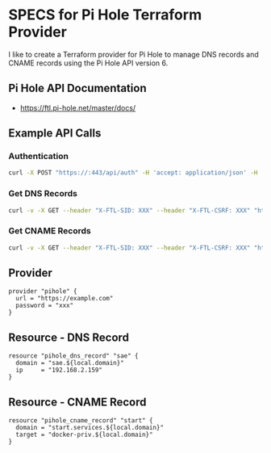 # SPECS for Pi Hole Terraform Provider

I like to create a Terraform provider for Pi Hole to manage DNS records and CNAME records using the Pi Hole API version 6.

## Pi Hole API Documentation

* <https://ftl.pi-hole.net/master/docs/>

## Example API Calls

### Authentication

```bash
curl -X POST "https://:443/api/auth" -H 'accept: application/json' -H 'content-type: application/json'  -d '{"password":"XXX"}'
```

### Get DNS Records

```bash
curl -v -X GET --header "X-FTL-SID: XXX" --header "X-FTL-CSRF: XXX" "https://XXX:443/api/config/dns/hosts" -H 'accept: application/json'
```

### Get CNAME Records

```bash
curl -v -X GET --header "X-FTL-SID: XXX" --header "X-FTL-CSRF: XXX" "https://XXX:443/api/config/dns/cnameRecords" -H 'accept: application/json'
```

## Provider

```hcl
provider "pihole" {
  url = "https://example.com"
  password = "xxx"
}
```

## Resource - DNS Record

```hcl
resource "pihole_dns_record" "sae" {
  domain = "sae.${local.domain}"
  ip     = "192.168.2.159"
}
```

## Resource - CNAME Record

```hcl
resource "pihole_cname_record" "start" {
  domain = "start.services.${local.domain}"
  target = "docker-priv.${local.domain}"
}
```
